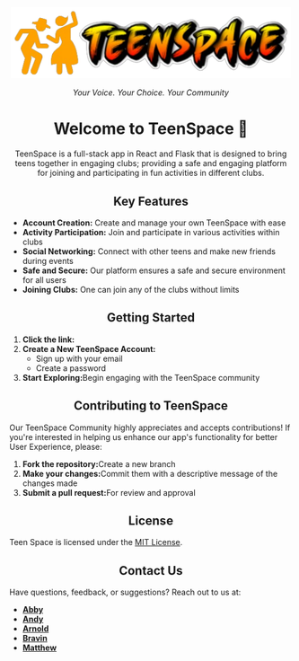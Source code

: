  <div align="center" font-family: 'Dancing Script', cursive; #3498db;>
  <img src="logoz.png" alt="Teen Space Logo" width="500">
  <br>
      <p letter-spacing="2px">
        <i>Your Voice. Your Choice. Your Community</i>
      </p>
</div>
    
<b><h1 align="center">Welcome to TeenSpace 🌟</h1></b>
<p align="center">
TeenSpace is a full-stack app in React and Flask that is designed to bring teens together in engaging clubs; providing a safe and engaging platform for joining and participating in fun activities in different clubs.
</p>

<div>
    <h2 align="center">Key Features</h2>
    <ul>
      <li><b>Account Creation:</b> Create and manage your own TeenSpace with ease</li>
      <li><b>Activity Participation:</b> Join and participate in various activities within clubs</li>
      <li><b>Social Networking:</b> Connect with other teens and make new friends during events</li>
      <li><b>Safe and Secure:</b> Our platform ensures a safe and secure environment for all users</li>
      <li><b>Joining Clubs:</b> One can join any of the clubs without limits</li>
    </ul>
</div>

<div>
  <b><h2 align="center">Getting Started</h2></b>
  <ol>
    <li><b>Click the link:</b></li>
    <li><b>Create a New TeenSpace Account:</b>
      <ul>
        <li>Sign up with your email</li>
        <li>Create a password</li>
      </ul>
    </li>
    <li><b>Start Exploring:</b>Begin engaging with the TeenSpace community</li>
  </ol>
</div>

<div>
  <b><h2 align="center">Contributing to TeenSpace</h2></b>
    Our TeenSpace Community highly appreciates and accepts contributions! If you're interested in helping us enhance 
    our app's functionality for better User Experience, please:
        <ol>
          <li><b>Fork the repository:</b>Create a new branch</li>
          <li><b>Make your changes:</b>Commit them with a descriptive message of the changes made</li>
          <li><b>Submit a pull request:</b>For review and approval</li>
        </ol>
</div>

**<h2 align="center">License</h2>**
Teen Space is licensed under the [MIT License](https://opensource.org/licenses/MIT).

**<h2 align="center">Contact Us</h2>**
Have questions, feedback, or suggestions? Reach out to us at:
* [**Abby**](mailto:sarahabby541@gmail.com)
* [**Andy**](mailto:jandyjik3@gmail.com)
* [**Arnold**](mailto:sarahabby541@gmail.com)
* [**Bravin**](mailto:bravink599@gmail.com)
* [**Matthew**](mailto:sarahabby541@gmail.com) 
